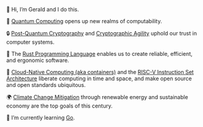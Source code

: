 👋 Hi, I’m Gerald and I do this.

🔮 [Quantum Computing](https://en.wikipedia.org/wiki/Quantum_computing) opens up new realms of computability.

🔒 [Post-Quantum Cryptography](https://www.etsi.org/technologies/quantum-safe-cryptography) and [Cryptographic Agility](https://en.wikipedia.org/wiki/Cryptographic_agility) uphold our trust in computer systems.

🦀 The [Rust Programming Language](https://www.rust-lang.org/) enables us to create reliable, efficient, and ergonomic software.

🐋 [Cloud-Native Computing (aka containers)](https://www.cncf.io/) and the [RISC-V Instruction Set Architecture](https://riscv.org/) liberate computing in time and space, and make open source and open standards ubiquitous.

🌍 [Climate Change Mitigation](https://en.wikipedia.org/wiki/Climate_change_mitigation) through renewable energy and sustainable economy are the top goals of this century.

🌱 I’m currently learning [Go](https://go.dev/).

<!---
gerald-scharitzer/gerald-scharitzer is a ✨ special ✨ repository because its `README.md` (this file) appears on your GitHub profile.
You can click the Preview link to take a look at your changes.
--->
